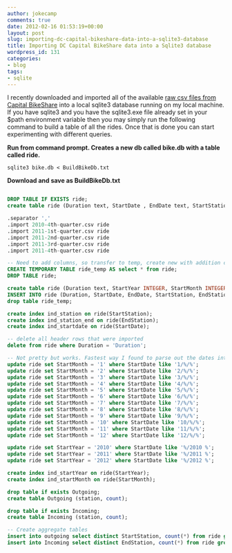 ```yaml
---
author: jokecamp
comments: true
date: 2012-02-16 01:53:19+00:00
layout: post
slug: importing-dc-capital-bikeshare-data-into-a-sqlite3-database
title: Importing DC Capital BikeShare data into a Sqlite3 database
wordpress_id: 131
categories:
- blog
tags:
- sqlite
---
```


I recently downloaded and imported all of the available [raw csv files from Capital BikeShare](http://www.capitalbikeshare.com/trip-history-data) into a local sqlite3 database running on my local machine. If you have sqlite3 and you have the sqlite3.exe file already set in your $path environment variable then you may simply run the following command to build a table of all the rides. Once that is done you can start experimenting with different queries.

**Run from command prompt. Creates a new db called bike.db with a table called ride.**

```sqlite3 bike.db < BuildBikeDb.txt```


**Download and save as BuildBikeDb.txt**

```sql

DROP TABLE IF EXISTS ride;
create table ride (Duration text, StartDate , EndDate text, StartStation text, EndStation text, BikeNumber integer, MemberType text);

.separator ','
.import 2010-4th-quarter.csv ride
.import 2011-1st-quarter.csv ride
.import 2011-2nd-quarter.csv ride
.import 2011-3rd-quarter.csv ride
.import 2011-4th-quarter.csv ride

-- Need to add columns, so transfer to temp, create new with addition columns, then copy back over
CREATE TEMPORARY TABLE ride_temp AS select * from ride;
DROP TABLE ride;

create table ride (Duration text, StartYear INTEGER, StartMonth INTEGER, StartDay INTEGER, StartDate text, EndDate text, StartStation text, EndStation text, BikeNumber integer, MemberType text);
INSERT INTO ride (Duration, StartDate, EndDate, StartStation, EndStation, BikeNumber, MemberType) SELECT Duration, StartDate, EndDate, StartStation, EndStation, BikeNumber, MemberType FROM ride_temp;
drop table ride_temp;

create index ind_station on ride(StartStation);
create index ind_station_end on ride(EndStation);
create index ind_startdate on ride(StartDate);

-- delete all header rows that were imported
delete from ride where Duration = 'Duration';

-- Not pretty but works. Fastest way I found to parse out the dates into separate fields.
update ride set StartMonth = '1' where StartDate like '1/%/%';
update ride set StartMonth = '2' where StartDate like '2/%/%';
update ride set StartMonth = '3' where StartDate like '3/%/%';
update ride set StartMonth = '4' where StartDate like '4/%/%';
update ride set StartMonth = '5' where StartDate like '5/%/%';
update ride set StartMonth = '6' where StartDate like '6/%/%';
update ride set StartMonth = '7' where StartDate like '7/%/%';
update ride set StartMonth = '8' where StartDate like '8/%/%';
update ride set StartMonth = '9' where StartDate like '9/%/%';
update ride set StartMonth = '10' where StartDate like '10/%/%';
update ride set StartMonth = '11' where StartDate like '11/%/%';
update ride set StartMonth = '12' where StartDate like '12/%/%';

update ride set StartYear = '2010' where StartDate like '%/2010 %';
update ride set StartYear = '2011' where StartDate like '%/2011 %';
update ride set StartYear = '2012' where StartDate like '%/2012 %';

create index ind_startYear on ride(StartYear);
create index ind_startMonth on ride(StartMonth);

drop table if exists Outgoing;
create table Outgoing (station, count);

drop table if exists Incoming;
create table Incoming (station, count);

-- Create aggregate tables
insert into outgoing select distinct StartStation, count(*) from ride group by StartStation order by startStation;
insert into Incoming select distinct EndStation, count(*) from ride group by EndStation order by EndStation;
```
